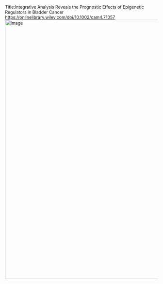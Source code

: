 Title:Integrative Analysis Reveals the Prognostic Effects of Epigenetic Regulators in Bladder Cancer
https://onlinelibrary.wiley.com/doi/10.1002/cam4.71057
<img width="1200" height="857" alt="Image" src="https://github.com/user-attachments/assets/b0e716fe-1dd7-43fc-b23e-89b0e6023d8c" />

